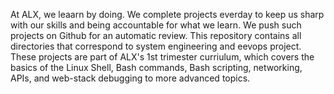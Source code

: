 At ALX, we leaarn by doing. We complete projects everday to keep us sharp with our skills and being accountable for what we learn. We push such projects on Github for an automatic review. This repository contains all directories that correspond to system engineering and eevops project. These projects are part of ALX's 1st trimester curriulum, which covers the basics of the Linux Shell, Bash commands, Bash scripting, networking, APIs, and web-stack debugging to more advanced topics.

 
